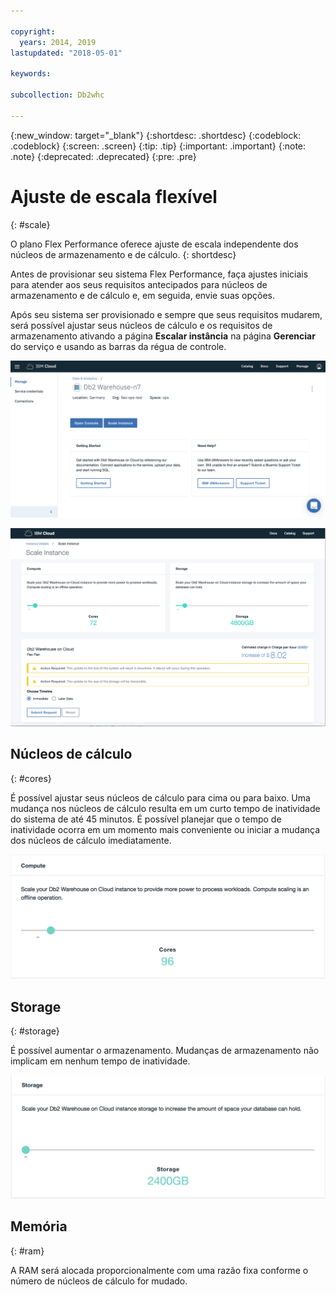 ```yaml
---

copyright:
  years: 2014, 2019
lastupdated: "2018-05-01"

keywords:

subcollection: Db2whc

---
```


<!-- Attribute definitions --> 
{:new_window: target="_blank"}
{:shortdesc: .shortdesc}
{:codeblock: .codeblock}
{:screen: .screen}
{:tip: .tip}
{:important: .important}
{:note: .note}
{:deprecated: .deprecated}
{:pre: .pre}

# Ajuste de escala flexível
{: #scale}

O plano Flex Performance oferece ajuste de escala independente dos núcleos de armazenamento e de cálculo. 
{: shortdesc}

Antes de provisionar seu sistema Flex Performance, faça ajustes iniciais para atender aos seus requisitos antecipados para núcleos de armazenamento e de cálculo e, em seguida, envie suas opções.

Após seu sistema ser provisionado e sempre que seus requisitos mudarem, será possível ajustar seus núcleos de cálculo e os requisitos de armazenamento ativando a página **Escalar instância** na página **Gerenciar** do serviço e usando as barras da régua de controle.

![Visualização da página de núcleos de cálculo do console da web](images/launch.png)

![Visualização da página de núcleos de cálculo do console da web](images/scaling_full.png)

## Núcleos de cálculo
{: #cores}

É possível ajustar seus núcleos de cálculo para cima ou para baixo. Uma mudança nos núcleos de cálculo resulta em um curto tempo de inatividade do sistema de até 45 minutos. É possível
planejar que o tempo de inatividade ocorra em um momento mais conveniente ou iniciar a mudança dos núcleos de cálculo imediatamente.

![Visualização da página de núcleos de cálculo do console da web](images/cores.png)

## Storage
{: #storage}

É possível aumentar o armazenamento. Mudanças de armazenamento não implicam em nenhum tempo de inatividade.

![Visualização da página de armazenamento do console da web](images/storage.png)

## Memória
{: #ram}

A RAM será alocada proporcionalmente com uma razão fixa conforme o número de núcleos de cálculo for mudado.

